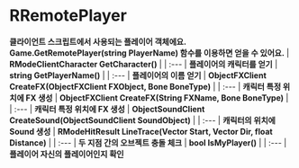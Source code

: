 # **RRemotePlayer**

 **클라이언트 스크립트에서 사용되는 플레이어 객체에요. Game.GetRemotePlayer(string PlayerName) 함수를 이용하면 얻을 수 있어요.** 
| **RModeClientCharacter GetCharacter()** |
| :--- |
 **플레이어의 캐릭터를 얻기** 
| **string GetPlayerName()** |
| :--- |
 **플레이어의 이름 얻기** 
| **ObjectFXClient CreateFX(ObjectFXClient FXObject, Bone BoneType)** |
| :--- |
 **캐릭터 특정 위치에 FX 생성** 
| **ObjectFXClient CreateFX(String FXName, Bone BoneType)** |
| :--- |
 **캐릭터 특정 위치에 FX 생성** 
| **ObjectSoundClient CreateSound(ObjectSoundClient SoundObject)** |
| :--- |
 **캐릭터의 위치에 Sound 생성** 
| **RModeHitResult LineTrace(Vector Start, Vector Dir, float Distance)** |
| :--- |
 **두 지점 간의 오브젝트 충돌 체크** 
| **bool IsMyPlayer()** |
| :--- |
 **플레이어 자신의 플레이어인지 확인** 
